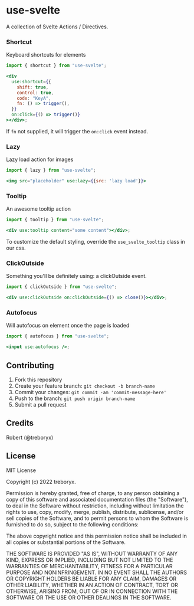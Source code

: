 # use-svelte

A collection of Svelte Actions / Directives.

### **Shortcut**

Keyboard shortcuts for elements

```jsx
import { shortcut } from "use-svelte";

<div
  use:shortcut={{
    shift: true,
    control: true,
    code: "KeyA",
    fn: () => trigger(),
  }}
  on:click={() => trigger()}
></div>;
```

If `fn` not supplied, it will trigger the `on:click` event instead.

### **Lazy**

Lazy load action for images

```jsx
import { lazy } from "use-svelte";

<img src="placeholder" use:lazy={{src: 'lazy load'}}>
```

### **Tooltip**

An awesome tooltip action

```jsx
import { tooltip } from "use-svelte";

<div use:tooltip content="some content"></div>;
```

To customize the default styling, override the `use_svelte_tooltip` class in our css.

### **ClickOutside**

Something you'll be definitely using: a clickOutside event.

```jsx
import { clickOutside } from "use-svelte";

<div use:clickOutside on:clickOutside={() => close()}></div>;
```

### **Autofocus**

Will autofocus on element once the page is loaded

```jsx
import { autofocus } from "use-svelte";

<input use:autofocus />;
```

## Contributing

1. Fork this repository
2. Create your feature branch: `git checkout -b branch-name`
3. Commit your changes: `git commit -am 'commit-message-here'`
4. Push to the branch: `git push origin branch-name`
5. Submit a pull request

## Credits

Robert (@treboryx)

## License

MIT License

Copyright (c) 2022 treboryx.

Permission is hereby granted, free of charge, to any person obtaining a copy
of this software and associated documentation files (the "Software"), to deal
in the Software without restriction, including without limitation the rights
to use, copy, modify, merge, publish, distribute, sublicense, and/or sell
copies of the Software, and to permit persons to whom the Software is
furnished to do so, subject to the following conditions:

The above copyright notice and this permission notice shall be included in all
copies or substantial portions of the Software.

THE SOFTWARE IS PROVIDED "AS IS", WITHOUT WARRANTY OF ANY KIND, EXPRESS OR
IMPLIED, INCLUDING BUT NOT LIMITED TO THE WARRANTIES OF MERCHANTABILITY,
FITNESS FOR A PARTICULAR PURPOSE AND NONINFRINGEMENT. IN NO EVENT SHALL THE
AUTHORS OR COPYRIGHT HOLDERS BE LIABLE FOR ANY CLAIM, DAMAGES OR OTHER
LIABILITY, WHETHER IN AN ACTION OF CONTRACT, TORT OR OTHERWISE, ARISING FROM,
OUT OF OR IN CONNECTION WITH THE SOFTWARE OR THE USE OR OTHER DEALINGS IN THE
SOFTWARE.
